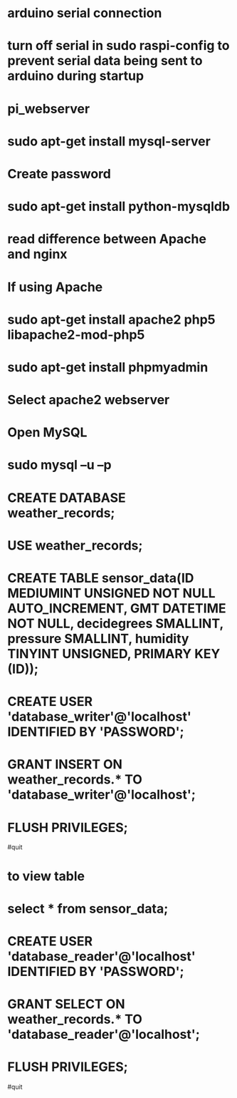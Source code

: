 # arduino serial connection

# turn off serial in sudo raspi-config to prevent serial data being sent to arduino during startup

# pi_webserver

# sudo apt-get install mysql-server
# Create password
# sudo apt-get install python-mysqldb
# read difference between Apache and nginx

# If using Apache
# sudo apt-get install apache2 php5 libapache2-mod-php5
# sudo apt-get install phpmyadmin
#    Select apache2 webserver

# Open MySQL
# sudo mysql –u –p
# CREATE DATABASE weather_records;
# USE weather_records;

# CREATE TABLE sensor_data(ID MEDIUMINT UNSIGNED NOT NULL AUTO_INCREMENT, GMT DATETIME NOT NULL, decidegrees SMALLINT, pressure SMALLINT, humidity TINYINT UNSIGNED, PRIMARY KEY (ID));

# CREATE USER 'database_writer'@'localhost' IDENTIFIED BY 'PASSWORD';
# GRANT INSERT ON weather_records.* TO 'database_writer'@'localhost';
# FLUSH PRIVILEGES;
#quit

# to view table
# select * from sensor_data;


# CREATE USER 'database_reader'@'localhost' IDENTIFIED BY 'PASSWORD';
# GRANT SELECT ON weather_records.* TO 'database_reader'@'localhost';
# FLUSH PRIVILEGES;
#quit


